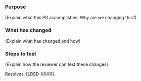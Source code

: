 ### Purpose

(Explain what this PR accomplishes. Why are we changing this?)

### What has changed

(Explain what has changed and how)

### Steps to test

(Explain how the reviewer can test these changes)


<!-- [For UI changes]
### Screenshots

| Original  | New |
| ------------- | ------------- |
| Upload Screenshot | Upload Screenshot   |
-->


Resolves: [LBSD-XXXX]
